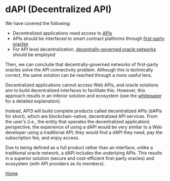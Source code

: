 # dAPI (Decentralized API)

We have covered the following:

* Decentralized applications need access to [APIs](/fundamentals/api.md)
* APIs should be interfaced to smart contract platforms through [first-party oracles](/fundamentals/first-party-oracles.md)
* For API level decentralization, [decentrally-governed oracle networks](/fundamentals/decentrally-governed-oracle-networks.md) should be employed

Then, we can conclude that decentrally-governed networks of first-party oracles solve the API connectivity problem.
Although this is technically correct, the same solution can be reached through a more useful lens.

Decentralized applications cannot access Web APIs, and oracle solutions aim to build decentralized interfaces to facilitate this.
However, this approach results in an inferior solution and ecosystem (see the [whitepaper](/README.md#whitepaper) for a detailed explanation).

Instead, API3 will build complete products called decentralized APIs (dAPIs for short), which are blockchain-native, decentralized API services.
From the user's (i.e., the entity that operates the decentralized application) perspective, the experience of using a dAPI would be very similar to a Web developer using a traditional API; they would find a dAPI they need, pay the subscription fee, and enjoy access.

Due to being defined as a full product rather than an interface, unlike a traditional oracle network, a dAPI includes the underlying APIs.
This results in a superior solution (secure and cost-efficient first-party oracles) and ecosystem (with API providers as its members).

[Home](/README.md#contents)
